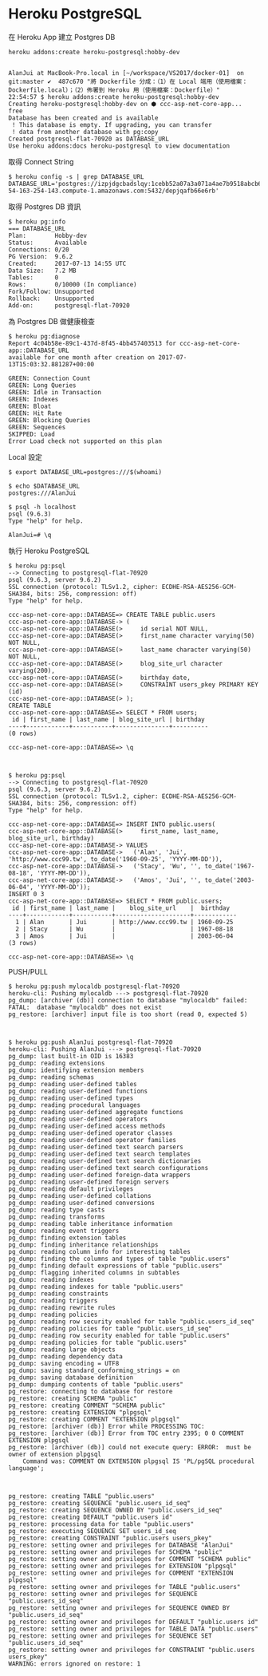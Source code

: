# Heroku PostgreSQL
在 Heroku App 建立 Postgres DB


    heroku addons:create heroku-postgresql:hobby-dev


    AlanJui at MacBook-Pro.local in [~/workspace/VS2017/docker-01]  on git:master ✔︎  487c670 "將 Dockerfile 分成：（1）在 Local 端用（使用檔案：Dockerfile.local）；（2）佈署到 Heroku 用（使用檔案：Dockerfile）"
    22:54:57 $ heroku addons:create heroku-postgresql:hobby-dev
    Creating heroku-postgresql:hobby-dev on ⬢ ccc-asp-net-core-app... free
    Database has been created and is available
     ! This database is empty. If upgrading, you can transfer
     ! data from another database with pg:copy
    Created postgresql-flat-70920 as DATABASE_URL
    Use heroku addons:docs heroku-postgresql to view documentation


取得 Connect String

    $ heroku config -s | grep DATABASE_URL
    DATABASE_URL='postgres://izpjdgcbadslqy:1cebb52a07a3a071a4ae7b9518abcb6c19d04acfb51bdb9fd5482305d54111b7@ec2-54-163-254-143.compute-1.amazonaws.com:5432/depjqafb66e6rb'

取得 Postgres DB 資訊

    $ heroku pg:info
    === DATABASE_URL
    Plan:        Hobby-dev
    Status:      Available
    Connections: 0/20
    PG Version:  9.6.2
    Created:     2017-07-13 14:55 UTC
    Data Size:   7.2 MB
    Tables:      0
    Rows:        0/10000 (In compliance)
    Fork/Follow: Unsupported
    Rollback:    Unsupported
    Add-on:      postgresql-flat-70920

為  Postgres DB 做健康檢查

    $ heroku pg:diagnose
    Report 4c04b58e-89c1-437d-8f45-4bb457403513 for ccc-asp-net-core-app::DATABASE_URL
    available for one month after creation on 2017-07-13T15:03:32.881287+00:00
    
    GREEN: Connection Count
    GREEN: Long Queries
    GREEN: Idle in Transaction
    GREEN: Indexes
    GREEN: Bloat
    GREEN: Hit Rate
    GREEN: Blocking Queries
    GREEN: Sequences
    SKIPPED: Load
    Error Load check not supported on this plan

Local 設定 

    $ export DATABASE_URL=postgres:///$(whoami)
    
    $ echo $DATABASE_URL
    postgres:///AlanJui
    
    $ psql -h localhost
    psql (9.6.3)
    Type "help" for help.
    
    AlanJui=# \q

執行 Heroku PostgreSQL

    $ heroku pg:psql
    --> Connecting to postgresql-flat-70920
    psql (9.6.3, server 9.6.2)
    SSL connection (protocol: TLSv1.2, cipher: ECDHE-RSA-AES256-GCM-SHA384, bits: 256, compression: off)
    Type "help" for help.
    
    ccc-asp-net-core-app::DATABASE=> CREATE TABLE public.users
    ccc-asp-net-core-app::DATABASE-> (
    ccc-asp-net-core-app::DATABASE(>     id serial NOT NULL,
    ccc-asp-net-core-app::DATABASE(>     first_name character varying(50) NOT NULL,
    ccc-asp-net-core-app::DATABASE(>     last_name character varying(50)  NOT NULL,
    ccc-asp-net-core-app::DATABASE(>     blog_site_url character varying(200),
    ccc-asp-net-core-app::DATABASE(>     birthday date,
    ccc-asp-net-core-app::DATABASE(>     CONSTRAINT users_pkey PRIMARY KEY (id)
    ccc-asp-net-core-app::DATABASE(> );
    CREATE TABLE
    ccc-asp-net-core-app::DATABASE=> SELECT * FROM users;
     id | first_name | last_name | blog_site_url | birthday
    ----+------------+-----------+---------------+----------
    (0 rows)
    
    ccc-asp-net-core-app::DATABASE=> \q



    $ heroku pg:psql
    --> Connecting to postgresql-flat-70920
    psql (9.6.3, server 9.6.2)
    SSL connection (protocol: TLSv1.2, cipher: ECDHE-RSA-AES256-GCM-SHA384, bits: 256, compression: off)
    Type "help" for help.
    
    ccc-asp-net-core-app::DATABASE=> INSERT INTO public.users(
    ccc-asp-net-core-app::DATABASE(>     first_name, last_name, blog_site_url, birthday)
    ccc-asp-net-core-app::DATABASE-> VALUES
    ccc-asp-net-core-app::DATABASE->   ('Alan', 'Jui', 'http://www.ccc99.tw', to_date('1960-09-25', 'YYYY-MM-DD')),
    ccc-asp-net-core-app::DATABASE->   ('Stacy', 'Wu', '', to_date('1967-08-18', 'YYYY-MM-DD')),
    ccc-asp-net-core-app::DATABASE->   ('Amos', 'Jui', '', to_date('2003-06-04', 'YYYY-MM-DD'));
    INSERT 0 3
    ccc-asp-net-core-app::DATABASE=> SELECT * FROM public.users;
     id | first_name | last_name |    blog_site_url    |  birthday
    ----+------------+-----------+---------------------+------------
      1 | Alan       | Jui       | http://www.ccc99.tw | 1960-09-25
      2 | Stacy      | Wu        |                     | 1967-08-18
      3 | Amos       | Jui       |                     | 2003-06-04
    (3 rows)
    
    ccc-asp-net-core-app::DATABASE=> \q


PUSH/PULL




    $ heroku pg:push mylocaldb postgresql-flat-70920
    heroku-cli: Pushing mylocaldb ---> postgresql-flat-70920
    pg_dump: [archiver (db)] connection to database "mylocaldb" failed: FATAL:  database "mylocaldb" does not exist
    pg_restore: [archiver] input file is too short (read 0, expected 5)



    $ heroku pg:push AlanJui postgresql-flat-70920
    heroku-cli: Pushing AlanJui ---> postgresql-flat-70920
    pg_dump: last built-in OID is 16383
    pg_dump: reading extensions
    pg_dump: identifying extension members
    pg_dump: reading schemas
    pg_dump: reading user-defined tables
    pg_dump: reading user-defined functions
    pg_dump: reading user-defined types
    pg_dump: reading procedural languages
    pg_dump: reading user-defined aggregate functions
    pg_dump: reading user-defined operators
    pg_dump: reading user-defined access methods
    pg_dump: reading user-defined operator classes
    pg_dump: reading user-defined operator families
    pg_dump: reading user-defined text search parsers
    pg_dump: reading user-defined text search templates
    pg_dump: reading user-defined text search dictionaries
    pg_dump: reading user-defined text search configurations
    pg_dump: reading user-defined foreign-data wrappers
    pg_dump: reading user-defined foreign servers
    pg_dump: reading default privileges
    pg_dump: reading user-defined collations
    pg_dump: reading user-defined conversions
    pg_dump: reading type casts
    pg_dump: reading transforms
    pg_dump: reading table inheritance information
    pg_dump: reading event triggers
    pg_dump: finding extension tables
    pg_dump: finding inheritance relationships
    pg_dump: reading column info for interesting tables
    pg_dump: finding the columns and types of table "public.users"
    pg_dump: finding default expressions of table "public.users"
    pg_dump: flagging inherited columns in subtables
    pg_dump: reading indexes
    pg_dump: reading indexes for table "public.users"
    pg_dump: reading constraints
    pg_dump: reading triggers
    pg_dump: reading rewrite rules
    pg_dump: reading policies
    pg_dump: reading row security enabled for table "public.users_id_seq"
    pg_dump: reading policies for table "public.users_id_seq"
    pg_dump: reading row security enabled for table "public.users"
    pg_dump: reading policies for table "public.users"
    pg_dump: reading large objects
    pg_dump: reading dependency data
    pg_dump: saving encoding = UTF8
    pg_dump: saving standard_conforming_strings = on
    pg_dump: saving database definition
    pg_dump: dumping contents of table "public.users"
    pg_restore: connecting to database for restore
    pg_restore: creating SCHEMA "public"
    pg_restore: creating COMMENT "SCHEMA public"
    pg_restore: creating EXTENSION "plpgsql"
    pg_restore: creating COMMENT "EXTENSION plpgsql"
    pg_restore: [archiver (db)] Error while PROCESSING TOC:
    pg_restore: [archiver (db)] Error from TOC entry 2395; 0 0 COMMENT EXTENSION plpgsql
    pg_restore: [archiver (db)] could not execute query: ERROR:  must be owner of extension plpgsql
        Command was: COMMENT ON EXTENSION plpgsql IS 'PL/pgSQL procedural language';
    
    
    
    pg_restore: creating TABLE "public.users"
    pg_restore: creating SEQUENCE "public.users_id_seq"
    pg_restore: creating SEQUENCE OWNED BY "public.users_id_seq"
    pg_restore: creating DEFAULT "public.users id"
    pg_restore: processing data for table "public.users"
    pg_restore: executing SEQUENCE SET users_id_seq
    pg_restore: creating CONSTRAINT "public.users users_pkey"
    pg_restore: setting owner and privileges for DATABASE "AlanJui"
    pg_restore: setting owner and privileges for SCHEMA "public"
    pg_restore: setting owner and privileges for COMMENT "SCHEMA public"
    pg_restore: setting owner and privileges for EXTENSION "plpgsql"
    pg_restore: setting owner and privileges for COMMENT "EXTENSION plpgsql"
    pg_restore: setting owner and privileges for TABLE "public.users"
    pg_restore: setting owner and privileges for SEQUENCE "public.users_id_seq"
    pg_restore: setting owner and privileges for SEQUENCE OWNED BY "public.users_id_seq"
    pg_restore: setting owner and privileges for DEFAULT "public.users id"
    pg_restore: setting owner and privileges for TABLE DATA "public.users"
    pg_restore: setting owner and privileges for SEQUENCE SET "public.users_id_seq"
    pg_restore: setting owner and privileges for CONSTRAINT "public.users users_pkey"
    WARNING: errors ignored on restore: 1

